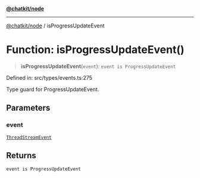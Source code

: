 [**@chatkit/node**](../README.md)

***

[@chatkit/node](../README.md) / isProgressUpdateEvent

# Function: isProgressUpdateEvent()

> **isProgressUpdateEvent**(`event`): `event is ProgressUpdateEvent`

Defined in: src/types/events.ts:275

Type guard for ProgressUpdateEvent.

## Parameters

### event

[`ThreadStreamEvent`](../type-aliases/ThreadStreamEvent.md)

## Returns

`event is ProgressUpdateEvent`
